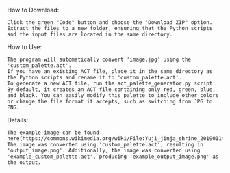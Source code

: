 How to Download:

    Click the green "Code" button and choose the "Download ZIP" option.
    Extract the files to a new folder, ensuring that the Python scripts and the input files are located in the same directory.

How to Use:

    The program will automatically convert 'image.jpg' using the 'custom_palette.act'.
    If you have an existing ACT file, place it in the same directory as the Python scripts and rename it to 'custom_palette.act'.
    To generate a new ACT file, run the act_palette_generator.py script. By default, it creates an ACT file containing only red, green, blue, and black. You can easily modify this palette to include other colors or change the file format it accepts, such as switching from JPG to PNG.

Details:

    The example image can be found here[https://commons.wikimedia.org/wiki/File:Yuji_jinja_shrine_20190114_01.jpg].
    The image was converted using 'custom_palette.act', resulting in 'output_image.png'. Additionally, the image was converted using 'example_custom_palette.act', producing 'example_output_image.png' as the output.
